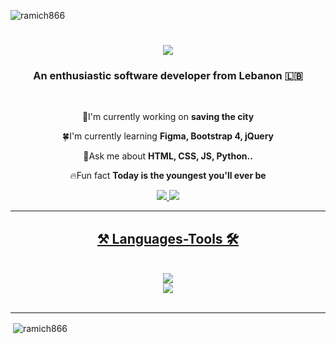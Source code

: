 <p align="left"> <img src="https://komarev.com/ghpvc/?username=ramich866&label=visitors&color=32b40e&style=flat" alt="ramich866" /> </p>

<h1 align="center">
  <img src="https://readme-typing-svg.herokuapp.com/?
    font=Righteous&size=35&center=true&vCenter=true&width=500&height=70&duration=4000&lines=Hello+🙌;+I am Rami!;" />
</h1>

<h3 align="center">An enthusiastic software developer from Lebanon 🇱🇧</h3>

<br/>

<div align="center">

🔭I'm currently working on **saving the city**

🍀I'm currently learning **Figma, Bootstrap 4, jQuery**

🧠Ask me about **HTML, CSS, JS, Python..**

🔥Fun fact **Today is the youngest you'll ever be**

</div>

<div align="center">
  <a href="mailto:ramichhonor@gmail.com">
    <img src="https://img.shields.io/badge/Gmail-D14836?style=for-the-badge&logo=gmail&logoColor=black"
    </a>
  <a href="https://www.linkedin.com/in/rami-charafeddine-00035029a/">
    <img src="https://img.shields.io/badge/LinkedIn-0077B5?style=for-the-badge&logo=linkedin&logoColor=white"
    </a>
  <!-- insert portfolio in future -->
</div>

<hr/>

<h2 align="center">⚒ Languages-Tools 🛠</h2>
<br/>
<div align="center">
  <a href="https://skillicons.dev">
    <img src="https://skillicons.dev/icons?i=html,css,javascript,mysql" /><br>
    <img src="https://skillicons.dev/icons?i=python,cpp,github,vscode,figma" />
  </a>
</div>

<br/>
<hr/>

<p>&nbsp;<img align="center" src="https://github-readme-stats.vercel.app/api?username=ramich866&show_icons=true&locale=en" alt="ramich866" /></p>



